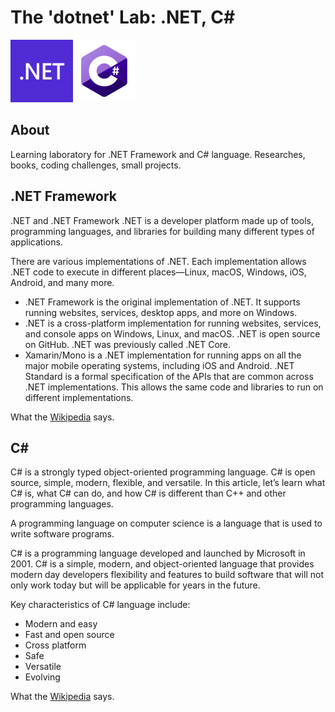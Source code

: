 # The 'dotnet' Lab: .NET, C#

<img src='https://github.com/fedotkin/dotnet/blob/master/dotnet_logo.svg' height='100' alt='.NET Logo' /><img src='https://github.com/fedotkin/dotnet/blob/master/csharp_logo.png' height='100' alt='C# Logo' />

## About
Learning laboratory for .NET Framework and C# language. Researches, books, coding challenges, small projects.

## .NET Framework
.NET and .NET Framework
.NET is a developer platform made up of tools, programming languages, and libraries for building many different types of applications.

There are various implementations of .NET. Each implementation allows .NET code to execute in different places—Linux, macOS, Windows, iOS, Android, and many more.

- .NET Framework is the original implementation of .NET. It supports running websites, services, desktop apps, and more on Windows.
- .NET is a cross-platform implementation for running websites, services, and console apps on Windows, Linux, and macOS. .NET is open source on GitHub. .NET was previously called .NET Core.
- Xamarin/Mono is a .NET implementation for running apps on all the major mobile operating systems, including iOS and Android.
.NET Standard is a formal specification of the APIs that are common across .NET implementations. This allows the same code and libraries to run on different implementations.

What the [Wikipedia](https://en.wikipedia.org/wiki/.NET_Framework) says.

## C#
C# is a strongly typed object-oriented programming language. C# is open source, simple, modern, flexible, and versatile. In this article, let’s learn what C# is, what C# can do, and how C# is different than C++ and other programming languages.
 
A programming language on computer science is a language that is used to write software programs.
  
C# is a programming language developed and launched by Microsoft in 2001. C# is a simple, modern, and object-oriented language that provides modern day developers flexibility and features to build software that will not only work today but will be applicable for years in the future.
 
Key characteristics of C# language include:
- Modern and easy
- Fast and open source
- Cross platform
- Safe
- Versatile
- Evolving

What the [Wikipedia](https://en.wikipedia.org/wiki/C_Sharp_(programming_language)) says.
